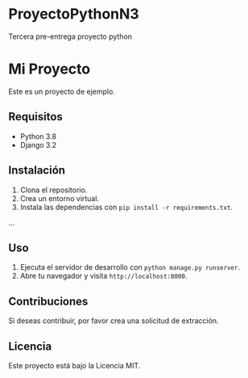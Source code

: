 # ProyectoPythonN3
Tercera pre-entrega proyecto python

# Mi Proyecto

Este es un proyecto de ejemplo.

## Requisitos

- Python 3.8
- Django 3.2

## Instalación

1. Clona el repositorio.
2. Crea un entorno virtual.
3. Instala las dependencias con `pip install -r requirements.txt`.

...

## Uso

1. Ejecuta el servidor de desarrollo con `python manage.py runserver`.
2. Abre tu navegador y visita `http://localhost:8000`.

## Contribuciones

Si deseas contribuir, por favor crea una solicitud de extracción.

## Licencia

Este proyecto está bajo la Licencia MIT.

